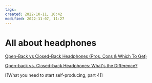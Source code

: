 ```yaml
---
tags: 
created: 2022-10-11, 10:42
modified: 2022-11-07, 11:27
---
```


# All about headphones
[Open-Back vs Closed-Back Headphones (Pros, Cons & Which To Get)](https://producerhive.com/buyer-guides/headphones/open-back-vs-closed-back-headphones/)

[Open-back vs. Closed-back Headphones: What's the Difference?](https://www.sweetwater.com/insync/open-back-vs-closed-back-headphones-whats-the-difference/)

[[What you need to start self-producing, part 4]]